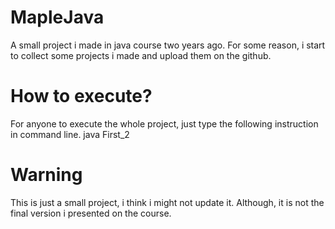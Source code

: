 # MapleJava

A small project i made in java course two years ago. For some reason, i start to collect some projects i made and upload them on the github.

# How to execute?
For anyone to execute the whole project, just type the following instruction in command line.
java First_2 

# Warning
This is just a small project, i think i might not update it. Although, it is not the final version i presented on the course. 
